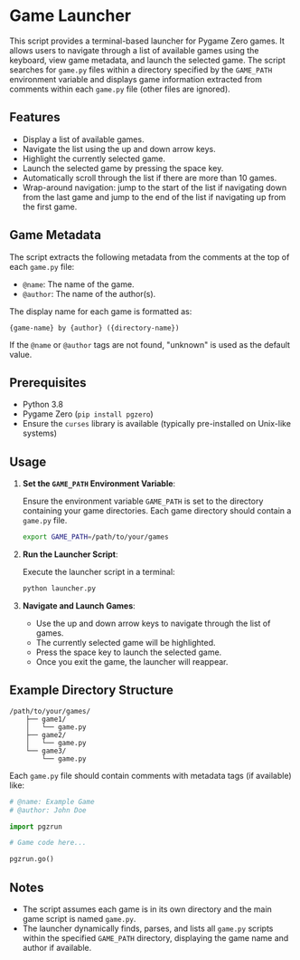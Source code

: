 
# Game Launcher

This script provides a terminal-based launcher for Pygame Zero games. It allows users to navigate through a list of available games using the keyboard, view game metadata, and launch the selected game. The script searches for `game.py` files within a directory specified by the `GAME_PATH` environment variable and displays game information extracted from comments within each `game.py` file (other files are ignored).

## Features

- Display a list of available games.
- Navigate the list using the up and down arrow keys.
- Highlight the currently selected game.
- Launch the selected game by pressing the space key.
- Automatically scroll through the list if there are more than 10 games.
- Wrap-around navigation: jump to the start of the list if navigating down from the last game and jump to the end of the list if navigating up from the first game.

## Game Metadata

The script extracts the following metadata from the comments at the top of each `game.py` file:

- `@name`: The name of the game.
- `@author`: The name of the author(s).

The display name for each game is formatted as:

```
{game-name} by {author} ({directory-name})
```

If the `@name` or `@author` tags are not found, "unknown" is used as the default value.

## Prerequisites

- Python 3.8
- Pygame Zero (`pip install pgzero`)
- Ensure the `curses` library is available (typically pre-installed on Unix-like systems)

## Usage

1. **Set the `GAME_PATH` Environment Variable**:

   Ensure the environment variable `GAME_PATH` is set to the directory containing your game directories. Each game directory should contain a `game.py` file.

   ```sh
   export GAME_PATH=/path/to/your/games
   ```

2. **Run the Launcher Script**:

   Execute the launcher script in a terminal:

   ```sh
   python launcher.py
   ```

3. **Navigate and Launch Games**:

   - Use the up and down arrow keys to navigate through the list of games.
   - The currently selected game will be highlighted.
   - Press the space key to launch the selected game.
   - Once you exit the game, the launcher will reappear.

## Example Directory Structure

```
/path/to/your/games/
    ├── game1/
    │   └── game.py
    ├── game2/
    │   └── game.py
    └── game3/
        └── game.py
```

Each `game.py` file should contain comments with metadata tags (if available) like:

```python
# @name: Example Game
# @author: John Doe

import pgzrun

# Game code here...

pgzrun.go()
```

## Notes

- The script assumes each game is in its own directory and the main game script is named `game.py`.
- The launcher dynamically finds, parses, and lists all `game.py` scripts within the specified `GAME_PATH` directory, displaying the game name and author if available.
